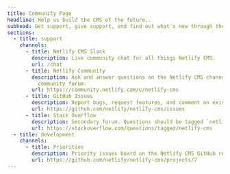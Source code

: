 ```yaml
---
title: Community Page
headline: Help us build the CMS of the future..
subhead: Get support, give support, and find out what's new through the channels below.
sections:
  - title: support
    channels:
      - title: Netlify CMS Slack
        description: Live community chat for all things Netlify CMS.
        url: /chat
      - title: Netlify Community
        description: Ask and answer questions on the Netlify CMS channel of the Netlify
          community forum.
        url: https://community.netlify.com/c/netlify-cms
      - title: GitHub Issues
        description: Report bugs, request features, and comment on existing issues.
        url: https://github.com/netlify/netlify-cms/issues
      - title: Stack Overflow
        description: Secondary forum. Questions should be tagged `netlify-cms`.
        url: https://stackoverflow.com/questions/tagged/netlify-cms
  - title: development
    channels:
      - title: Priorities
        description: Priority issues board on the Netlify CMS GitHub repo.
        url: https://github.com/netlify/netlify-cms/projects/7
---
```

